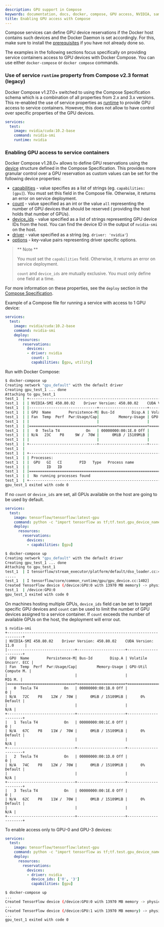```yaml
---
description: GPU support in Compose
keywords: documentation, docs, docker, compose, GPU access, NVIDIA, samples
title: Enabling GPU access with Compose
---
```


Compose services can define GPU device reservations if the Docker host contains such devices and the Docker Daemon is set accordingly. For this, make sure to install the [prerequisites](../_data/engine-cli/docker_run.yaml) if you have not already done so.

The examples in the following sections focus specifically on providing service containers access to GPU devices with Docker Compose. You can use either `docker-compose` or `docker compose` commands.

### Use of service `runtime` property from Compose v2.3 format (legacy)

Docker Compose v1.27.0+ switched to using the Compose Specification schema which is a combination of all properties from 2.x and 3.x versions. This re-enabled the use of service properties as [runtime](/compose-file/compose-file-v2.md#runtime) to provide GPU access to service containers. However, this does not allow to have control over specific properties of the GPU devices.

```yaml
services:
  test:
    image: nvidia/cuda:10.2-base
    command: nvidia-smi
    runtime: nvidia

```

### Enabling GPU access to service containers

Docker Compose v1.28.0+ allows to define GPU reservations using the [device](https://github.com/compose-spec/compose-spec/blob/master/deploy.md#devices) structure defined in the Compose Specification. This provides more granular control over a GPU reservation as custom values can be set for the following device properties: 

- [capabilities](https://github.com/compose-spec/compose-spec/blob/master/deploy.md#capabilities) - value specifies as a list of strings (eg. `capabilities: [gpu]`). You must set this field in the Compose file. Otherwise, it returns an error on service deployment.
- [count](https://github.com/compose-spec/compose-spec/blob/master/deploy.md#count) - value specified as an int or the value `all` representing the number of GPU devices that should be reserved ( providing the host holds that number of GPUs).
- [device_ids](https://github.com/compose-spec/compose-spec/blob/master/deploy.md#device_ids) - value specified as a list of strings representing GPU device IDs from the host. You can find the device ID in the output of `nvidia-smi` on the host.
- [driver](https://github.com/compose-spec/compose-spec/blob/master/deploy.md#driver) - value specified as a string (eg. `driver: 'nvidia'`)
- [options](https://github.com/compose-spec/compose-spec/blob/master/deploy.md#options) - key-value pairs representing driver specific options.


> ** Note **
>
> You must set the `capabilities` field. Otherwise, it returns an error on service deployment.
>
> `count` and `device_ids` are mutually exclusive. You must only define one field at a time.

For more information on these properties, see the `deploy` section in the [Compose Specification](https://github.com/compose-spec/compose-spec/blob/master/deploy.md#devices).


Example of a Compose file for running a service with access to 1 GPU device:

```yaml
services:
  test:
    image: nvidia/cuda:10.2-base
    command: nvidia-smi
    deploy:
      resources:
        reservations:
          devices:
          - driver: nvidia
            count: 1
            capabilities: [gpu, utility]
```
Run with Docker Compose:

```sh
$ docker-compose up
Creating network "gpu_default" with the default driver
Creating gpu_test_1 ... done
Attaching to gpu_test_1    
test_1  | +-----------------------------------------------------------------------------+
test_1  | | NVIDIA-SMI 450.80.02    Driver Version: 450.80.02    CUDA Version: 11.1     |
test_1  | |-------------------------------+----------------------+----------------------+
test_1  | | GPU  Name        Persistence-M| Bus-Id        Disp.A | Volatile Uncorr. ECC |
test_1  | | Fan  Temp  Perf  Pwr:Usage/Cap|         Memory-Usage | GPU-Util  Compute M. |
test_1  | |                               |                      |               MIG M. |
test_1  | |===============================+======================+======================|
test_1  | |   0  Tesla T4            On   | 00000000:00:1E.0 Off |                    0 |
test_1  | | N/A   23C    P8     9W /  70W |      0MiB / 15109MiB |      0%      Default |
test_1  | |                               |                      |                  N/A |
test_1  | +-------------------------------+----------------------+----------------------+
test_1  |                                                                                
test_1  | +-----------------------------------------------------------------------------+
test_1  | | Processes:                                                                  |
test_1  | |  GPU   GI   CI        PID   Type   Process name                  GPU Memory |
test_1  | |        ID   ID                                                   Usage      |
test_1  | |=============================================================================|
test_1  | |  No running processes found                                                 |
test_1  | +-----------------------------------------------------------------------------+
gpu_test_1 exited with code 0

```

If no `count` or `device_ids` are set, all GPUs available on the host are going to be used by default.

```yaml
services:
  test:
    image: tensorflow/tensorflow:latest-gpu
    command: python -c "import tensorflow as tf;tf.test.gpu_device_name()"
    deploy:
      resources:
        reservations:
          devices:
          - capabilities: [gpu]
```
```sh
$ docker-compose up
Creating network "gpu_default" with the default driver
Creating gpu_test_1 ... done
Attaching to gpu_test_1
test_1  | I tensorflow/stream_executor/platform/default/dso_loader.cc:48] Successfully opened dynamic library libcudart.so.10.1
.....
test_1  | I tensorflow/core/common_runtime/gpu/gpu_device.cc:1402]
Created TensorFlow device (/device:GPU:0 with 13970 MB memory) -> physical GPU (device: 0, name: Tesla T4, pci bus id: 0000:00:1e.0, compute capability: 7.5)
test_1  | /device:GPU:0
gpu_test_1 exited with code 0
```

On machines hosting multiple GPUs, `device_ids` field can be set to target specific GPU devices and `count` can be used to limit the number of GPU devices assigned to a service container. If `count` exceeds the number of available GPUs on the host, the deployment will error out.

```
$ nvidia-smi   
+-----------------------------------------------------------------------------+
| NVIDIA-SMI 450.80.02    Driver Version: 450.80.02    CUDA Version: 11.0     |
|-------------------------------+----------------------+----------------------+
| GPU  Name        Persistence-M| Bus-Id        Disp.A | Volatile Uncorr. ECC |
| Fan  Temp  Perf  Pwr:Usage/Cap|         Memory-Usage | GPU-Util  Compute M. |
|                               |                      |               MIG M. |
|===============================+======================+======================|
|   0  Tesla T4            On   | 00000000:00:1B.0 Off |                    0 |
| N/A   72C    P8    12W /  70W |      0MiB / 15109MiB |      0%      Default |
|                               |                      |                  N/A |
+-------------------------------+----------------------+----------------------+
|   1  Tesla T4            On   | 00000000:00:1C.0 Off |                    0 |
| N/A   67C    P8    11W /  70W |      0MiB / 15109MiB |      0%      Default |
|                               |                      |                  N/A |
+-------------------------------+----------------------+----------------------+
|   2  Tesla T4            On   | 00000000:00:1D.0 Off |                    0 |
| N/A   74C    P8    12W /  70W |      0MiB / 15109MiB |      0%      Default |
|                               |                      |                  N/A |
+-------------------------------+----------------------+----------------------+
|   3  Tesla T4            On   | 00000000:00:1E.0 Off |                    0 |
| N/A   62C    P8    11W /  70W |      0MiB / 15109MiB |      0%      Default |
|                               |                      |                  N/A |
+-------------------------------+----------------------+----------------------+
```
To enable access only to GPU-0 and GPU-3 devices:

```yaml
services:
  test:
    image: tensorflow/tensorflow:latest-gpu
    command: python -c "import tensorflow as tf;tf.test.gpu_device_name()"
    deploy:
      resources:
        reservations:
          devices:
          - driver: nvidia
            device_ids: ['0', '3']
            capabilities: [gpu]

```

```sh
$ docker-compose up
...
Created TensorFlow device (/device:GPU:0 with 13970 MB memory -> physical GPU (device: 0, name: Tesla T4, pci bus id: 0000:00:1b.0, compute capability: 7.5)
...
Created TensorFlow device (/device:GPU:1 with 13970 MB memory) -> physical GPU (device: 1, name: Tesla T4, pci bus id: 0000:00:1e.0, compute capability: 7.5)
...
gpu_test_1 exited with code 0
```
